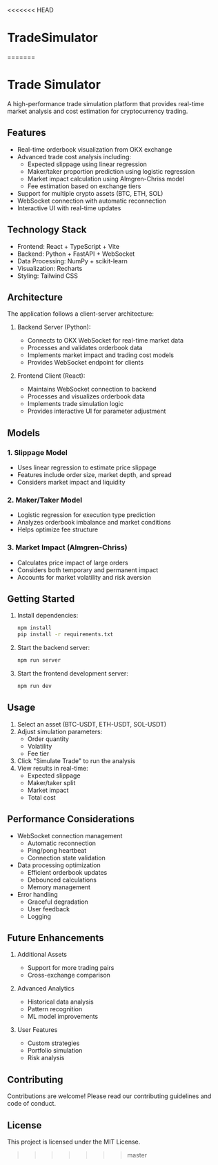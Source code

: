 <<<<<<< HEAD
# TradeSimulator
=======
# Trade Simulator

A high-performance trade simulation platform that provides real-time market analysis and cost estimation for cryptocurrency trading.

## Features

- Real-time orderbook visualization from OKX exchange
- Advanced trade cost analysis including:
  - Expected slippage using linear regression
  - Maker/taker proportion prediction using logistic regression
  - Market impact calculation using Almgren-Chriss model
  - Fee estimation based on exchange tiers
- Support for multiple crypto assets (BTC, ETH, SOL)
- WebSocket connection with automatic reconnection
- Interactive UI with real-time updates

## Technology Stack

- Frontend: React + TypeScript + Vite
- Backend: Python + FastAPI + WebSocket
- Data Processing: NumPy + scikit-learn
- Visualization: Recharts
- Styling: Tailwind CSS

## Architecture

The application follows a client-server architecture:

1. Backend Server (Python):
   - Connects to OKX WebSocket for real-time market data
   - Processes and validates orderbook data
   - Implements market impact and trading cost models
   - Provides WebSocket endpoint for clients

2. Frontend Client (React):
   - Maintains WebSocket connection to backend
   - Processes and visualizes orderbook data
   - Implements trade simulation logic
   - Provides interactive UI for parameter adjustment

## Models

### 1. Slippage Model
- Uses linear regression to estimate price slippage
- Features include order size, market depth, and spread
- Considers market impact and liquidity

### 2. Maker/Taker Model
- Logistic regression for execution type prediction
- Analyzes orderbook imbalance and market conditions
- Helps optimize fee structure

### 3. Market Impact (Almgren-Chriss)
- Calculates price impact of large orders
- Considers both temporary and permanent impact
- Accounts for market volatility and risk aversion

## Getting Started

1. Install dependencies:
   ```bash
   npm install
   pip install -r requirements.txt
   ```

2. Start the backend server:
   ```bash
   npm run server
   ```

3. Start the frontend development server:
   ```bash
   npm run dev
   ```

## Usage

1. Select an asset (BTC-USDT, ETH-USDT, SOL-USDT)
2. Adjust simulation parameters:
   - Order quantity
   - Volatility
   - Fee tier
3. Click "Simulate Trade" to run the analysis
4. View results in real-time:
   - Expected slippage
   - Maker/taker split
   - Market impact
   - Total cost

## Performance Considerations

- WebSocket connection management
  - Automatic reconnection
  - Ping/pong heartbeat
  - Connection state validation
- Data processing optimization
  - Efficient orderbook updates
  - Debounced calculations
  - Memory management
- Error handling
  - Graceful degradation
  - User feedback
  - Logging

## Future Enhancements

1. Additional Assets
   - Support for more trading pairs
   - Cross-exchange comparison

2. Advanced Analytics
   - Historical data analysis
   - Pattern recognition
   - ML model improvements

3. User Features
   - Custom strategies
   - Portfolio simulation
   - Risk analysis

## Contributing

Contributions are welcome! Please read our contributing guidelines and code of conduct.

## License

This project is licensed under the MIT License.
>>>>>>> master

